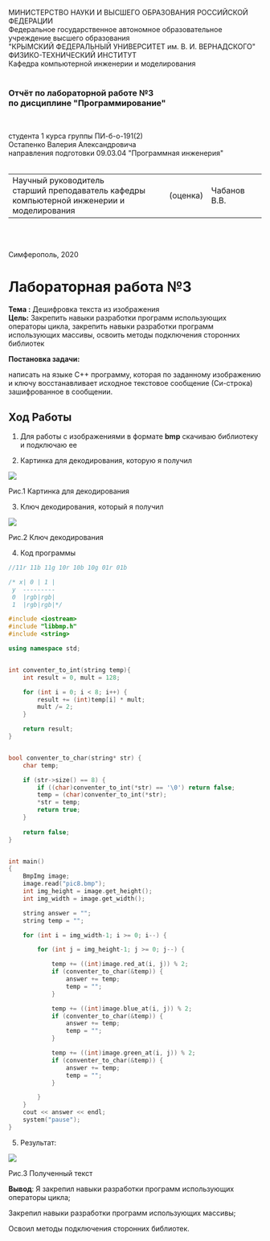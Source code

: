 МИНИСТЕРСТВО НАУКИ  И ВЫСШЕГО ОБРАЗОВАНИЯ РОССИЙСКОЙ ФЕДЕРАЦИИ  
Федеральное государственное автономное образовательное учреждение высшего образования  
"КРЫМСКИЙ ФЕДЕРАЛЬНЫЙ УНИВЕРСИТЕТ им. В. И. ВЕРНАДСКОГО"  
ФИЗИКО-ТЕХНИЧЕСКИЙ ИНСТИТУТ  
Кафедра компьютерной инженерии и моделирования
<br/><br/>

### Отчёт по лабораторной работе №3 <br/> по дисциплине "Программирование"
<br/>

студента 1 курса группы ПИ-б-о-191(2)  
Остапенко Валерия Александровича  
направления подготовки 09.03.04 "Программная инженерия"  
<br/>

<table>
<tr><td>Научный руководитель<br/> старший преподаватель кафедры<br/> компьютерной инженерии и моделирования</td>
<td>(оценка)</td>
<td>Чабанов В.В.</td>
</tr>
</table>
<br/><br/>

Симферополь, 2020





# Лабораторная работа №3
**Тема :** Дешифровка текста из изображения  
**Цель:** Закрепить навыки разработки программ использующих операторы цикла, закрепить навыки разработки программ использующих массивы, освоить методы подключения сторонних библиотек  

**Постановка задачи:**  

написать на языке С++ программу, которая по заданному изображению и ключу восстанавливает исходное текстовое сообщение (Си-строка) зашифрованное в сообщении.

##  **Ход Работы**

1. Для работы с изображениями в формате **bmp** скачиваю  библиотеку и подключаю ее

2. Картинка для декодирования, которую я получил

![](https://sun9-31.userapi.com/c2YpraipEElVuoFxJ3HbyzAbP_a5QD_Zx5LhQg/BvQbKVaaRrw.jpg)

Рис.1 Картинка для декодирования

3. Ключ декодирования, который я получил

![](https://sun9-37.userapi.com/4o3LyqdNshP6rOqxCAy4LtltTcIAyZKoCvkCPg/uuDYcd7S1m8.jpg)

Рис.2 Ключ декодирования

4. Код программы
```c++
//11r 11b 11g 10r 10b 10g 01r 01b

/* x| 0 | 1 |
 y  ---------
 0  |rgb|rgb|
 1  |rgb|rgb|*/

#include <iostream>
#include "libbmp.h"
#include <string>

using namespace std;


int conventer_to_int(string temp){
	int result = 0, mult = 128;

	for (int i = 0; i < 8; i++) {
		result += (int)temp[i] * mult;
		mult /= 2;
	}

	return result;
}


bool conventer_to_char(string* str) {
	char temp;

	if (str->size() == 8) {
		if ((char)conventer_to_int(*str) == '\0') return false;
		temp = (char)conventer_to_int(*str);
		*str = temp;
		return true;
	}
	
	return false;
}


int main()
{
	BmpImg image;
	image.read("pic8.bmp");
	int img_height = image.get_height();
	int img_width = image.get_width();

	string answer = "";
	string temp = "";

	for (int i = img_width-1; i >= 0; i--) {

		for (int j = img_height-1; j >= 0; j--) {

			temp += ((int)image.red_at(i, j)) % 2;
			if (conventer_to_char(&temp)) {
				answer += temp;
				temp = "";
			}

			temp += ((int)image.blue_at(i, j)) % 2;
			if (conventer_to_char(&temp)) {
				answer += temp;
				temp = "";
			}

			temp += ((int)image.green_at(i, j)) % 2;
			if (conventer_to_char(&temp)) {
				answer += temp;
				temp = "";
			}

		}
	}
	cout << answer << endl;
	system("pause");
}
```
5. Результат:

![](https://sun9-24.userapi.com/K8WLMF-REojnwlCmzC5sAMxkwcE1M-hBwG5fAw/fIb_XzHweq0.jpg)

Рис.3 Полученный текст

**Вывод**: 
Я закрепил навыки разработки программ использующих операторы цикла;

Закрепил навыки разработки программ использующих массивы;

Освоил методы подключения сторонних библиотек.
